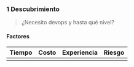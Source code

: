 ### 1 Descubrimiento

> ¿Necesito devops y hasta qué nivel?

#### Factores

| Tiempo | Costo | Experiencia | Riesgo |
| ---- | --- | --- | --- |
|   |   |   |   |